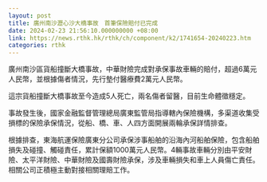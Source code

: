 ```yaml
---
layout: post
title: 廣州南沙瀝心沙大橋事故　首筆保險賠付已完成
date: 2024-02-23 21:56:10.000000000 +08:00
link: https://news.rthk.hk/rthk/ch/component/k2/1741654-20240223.htm
categories: rthk
---
```


廣州南沙區貨船撞斷大橋事故，中華財險完成對承保事故車輛的賠付，超過6萬元人民幣，並根據傷者情況，先行墊付醫療費2萬元人民幣。

這宗貨船撞斷大橋事故至今造成5人死亡，兩名傷者留醫，目前生命體徵穩定。

事故發生後，國家金融監督管理總局廣東監管局指導轄內保險機構，多渠道收集受損標的保險承保情況，從船、橋、車、人四方面開展兩輪承保詳情排查。 

根據排查，東海航運保險廣東分公司承保涉事船舶的沿海內河船舶保險，包含船舶損失及碰撞、觸碰責任，累計保額1000萬元人民幣。4輛事故車輛分別由平安財險、太平洋財險、中華財險及國壽財險承保，涉及車輛損失和車上人員傷亡責任。相關公司正積極主動對接相關理賠工作。
